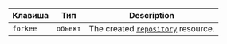 | Клавиша  | Тип      | Description                                                                  |
| -------- | -------- | ---------------------------------------------------------------------------- |
| `forkee` | `объект` | The created [`repository`](/rest/reference/repos#get-a-repository) resource. |
